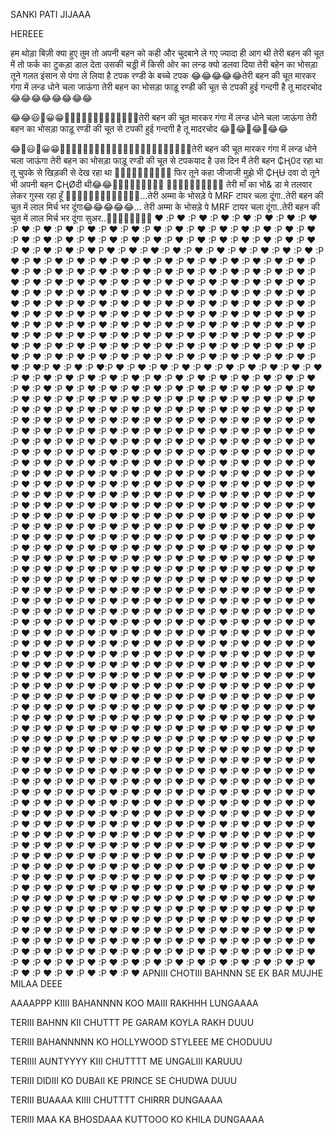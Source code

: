 SANKI PATI JIJAAA

HEREEE

हम थोड़ा बिज़ी क्या हुए तुम तो अपनी बहन को कही और चुदबाने ले  गए ज्यादा ही आग थी तेरी बहन की चूत में तो फर्क का टुकड़ा डाल देता उसकी चड्डी में किसी ओर का लन्ड क्यो डलवा दिया तेरी बहेन का भोसड़ा तूने गलत इंसान से पंगा ले लिया है टपक रण्डी के बच्चे टपक 😂😂😂😂😂तेरी बहन की चूत मारकर गंगा में लन्ड धोने चला जाऊंगा तेरी बहन का भोसड़ा फाड़ू रण्डी की चूत से टपकी हुई गन्दगी है तू मादरचोद 😂😂😂😂😂😂😂😂

😂😂😃🤣😀😁🤣🤣🤣🤣🤣🤣🤣🤣🤣🤣🤣🤣🤣तेरी बहन की चूत मारकर गंगा में लन्ड धोने चला जाऊंगा तेरी बहन का भोसड़ा फाड़ू रण्डी की चूत से टपकी हुई गन्दगी है तू मादरचोद 😂🤣😂🤣😂🤣😂😂

😂🤣😃🤣😀😁🌴🌴🌴🌴🌴🌴🌴🌴🌴🍀🍀🍀🍀🍀🔤🆎🌴🌴🔤🌴🆎🌴🏴तेरी बहन की चूत मारकर गंगा में लन्ड धोने चला जाऊंगा तेरी बहन का भोसड़ा फाड़ू रण्डी की चूत से टपकयाद है उस दिन मैं तेरी बहन ₵Ⱨ0द रहा था तू चुपके से खिड़की से देख रहा था
👺👺👺👺👺👺👺👾👾👾
 फिर तूने कहा जीजाजी मुझे भी ₵ⱧɄ दवा दो तूने भी अपनी बहन ₵ⱧØदी थी😂😂🐯🐷🤣🐽🤣🐷🐽🐸🐒
👿👾👿👾👿👾👿👾👿👾
तेरी माँ का भो& डा मे तलवार लेकर गुस्स रहा हूँ  👺🤣👺🤣👺🤣👺👺🤣👺🤣👺🤣...तेरी अम्मा के भोसड़े पे MRF टायर चला दूंगा..तेरी बहन की चुत में लाल मिर्च भर दूंगा😂😂😂😂😂... तेरी अम्मा के भोसड़े पे MRF टायर चला दूंगा..तेरी बहन की चुत में लाल मिर्च भर दूंगा सुअर..🐽🐷🤣🐽🤣🐷🤣🐽
♥ :P ♥ :P ♥ :P ♥ :P ♥ :P ♥ :P ♥ :P ♥ :P ♥ :P ♥ :P ♥ :P ♥ :P ♥ :P ♥ :P ♥ :P ♥ :P ♥ :P ♥ :P ♥ :P ♥ :P ♥ :P ♥ :P ♥ :P ♥ :P ♥ :P ♥ :P ♥ :P ♥ :P ♥ :P ♥ :P ♥ :P ♥ :P ♥ :P ♥ :P ♥ :P ♥ :P ♥ :P ♥ :P ♥ :P ♥ P ♥ :P ♥ :P ♥ :P ♥ :P ♥ :P ♥ :P ♥ :P ♥ :P ♥ :P ♥ :P ♥ :P ♥ :P ♥ :P ♥ :P ♥ :P ♥ :P ♥ :P ♥ :P ♥ :P ♥ :P ♥ :P ♥ :P ♥ :P ♥ :P ♥ :P ♥ :P ♥ :P ♥ :P ♥ :P ♥ :P ♥ :P ♥ :P ♥ :P ♥ :P ♥ :P ♥ :P ♥ :P ♥ :P ♥ :P ♥ :P ♥ :P ♥ :P ♥ :P ♥ :P ♥ :P ♥ :P ♥ :P ♥ :P ♥ :P ♥ :P ♥ :P ♥ :P ♥ :P ♥ :P ♥ :P ♥ :P ♥ :P ♥ :P ♥ :P ♥ :P ♥ :P ♥ :P ♥ :P ♥ :P ♥ :P ♥ :P ♥ :P ♥ :P ♥ :P ♥ :P ♥ :P ♥ :P ♥ :P ♥ :P ♥ :P ♥ :P ♥ :P ♥ :P ♥ :P ♥ :P ♥ :P ♥ :P ♥ :P ♥ :P ♥ :P ♥ :P ♥ :P ♥ :P ♥ :P ♥ :P ♥ :P ♥ :P ♥ :P ♥ :P ♥ :P ♥ :P ♥ :P ♥ :P ♥ :P ♥ :P ♥ :P ♥ :P ♥ :P ♥ :P ♥ :P ♥ :P ♥ :P ♥ :P ♥ :P ♥ :P ♥ :P ♥ :P ♥ :P ♥ :P ♥ :P ♥ :P ♥ :P ♥ :P ♥ :P ♥ :P ♥ :P ♥ :P ♥ :P ♥ :P ♥ :P ♥ :P ♥ :P ♥ :P ♥ :P ♥ :P ♥ :P ♥ :P ♥ :P ♥ :P ♥ :P ♥ :P ♥ :P ♥ :P ♥ :P ♥ :P ♥ :P ♥ :P ♥ :P ♥ :P ♥ :P ♥ :P ♥ :P ♥ :P ♥ :P ♥ :P ♥ :P ♥:P ♥ :P ♥ :P ♥:P ♥ :P ♥ :P ♥ :P ♥ :P ♥ :P ♥ :P ♥ :P ♥ :P ♥ :P ♥ :P ♥ :P ♥ :P ♥ :P ♥ :P ♥ :P ♥ :P ♥ :P ♥ :P ♥ :P ♥ :P ♥ :P ♥ :P ♥ :P ♥ :P ♥ :P ♥ :P ♥ :P ♥ :P ♥ :P ♥ :P ♥ :P ♥ :P ♥ :P ♥ :P ♥ :P ♥ :P ♥ :P ♥ :P ♥ :P ♥ :P ♥ :P ♥ :P ♥ :P ♥ :P ♥ :P ♥ :P ♥ :P ♥ :P ♥ :P ♥ :P ♥ :P ♥ :P ♥ :P ♥ :P ♥ :P ♥ :P ♥ :P ♥ :P ♥ :P ♥ :P ♥ :P ♥ :P ♥ :P ♥ :P ♥ :P ♥ :P ♥ :P ♥ :P ♥ :P ♥ :P ♥ :P ♥ :P ♥ :P ♥ :P ♥ :P ♥ :P ♥ :P ♥ :P ♥ :P ♥ :P ♥ :P ♥ :P ♥ :P ♥ :P ♥ :P ♥ :P ♥ :P ♥ :P ♥ :P ♥ :P ♥ :P ♥ :P ♥ :P ♥ :P ♥ :P ♥ :P ♥ :P ♥ :P ♥ :P ♥ :P ♥ :P ♥ :P ♥ :P ♥ :P ♥ :P ♥ :P ♥ :P ♥ :P ♥ :P ♥ :P ♥ :P ♥ :P ♥ :P ♥ :P ♥ :P ♥ :P ♥ :P ♥ :P ♥ :P ♥ :P ♥ :P ♥ :P ♥ :P ♥ :P ♥ :P ♥ :P ♥ :P ♥ :P ♥ :P ♥ :P ♥ :P ♥ :P ♥ :P ♥ :P ♥ :P ♥ :P ♥ :P ♥ :P ♥ :P ♥ :P ♥ :P ♥ :P ♥ :P ♥ :P ♥ :P ♥ :P ♥ :P ♥ :P ♥ :P ♥ :P ♥ :P ♥ :P ♥ :P ♥ :P ♥ :P ♥ :P ♥ :P ♥ :P ♥ :P ♥ :P ♥ :P ♥ :P ♥ :P ♥ :P ♥ :P ♥ :P ♥ :P ♥ :P ♥ :P ♥ :P ♥ :P ♥ :P ♥ :P ♥ :P ♥ :P ♥ :P ♥ :P ♥ :P ♥ :P ♥ :P ♥ :P ♥ :P ♥ :P ♥ :P ♥ :P ♥ :P ♥ :P ♥ :P ♥ :P ♥ :P ♥ :P ♥ :P ♥ :P ♥ :P ♥ :P ♥ :P ♥ :P ♥ :P ♥ :P ♥ :P ♥ :P ♥ :P ♥ :P ♥ :P ♥ :P ♥ :P ♥ :P ♥ :P ♥ :P ♥ :P ♥ :P ♥ :P ♥ :P ♥ :P ♥ :P ♥ :P ♥ :P ♥ :P ♥ :P ♥ :P ♥ :P ♥ :P ♥ :P ♥ :P ♥ :P ♥ :P ♥ :P ♥ :P ♥ :P ♥ :P ♥ :P ♥ :P ♥ :P ♥ :P ♥ :P ♥ :P ♥ :P ♥ :P ♥ :P ♥ :P ♥ :P ♥ :P ♥ :P ♥ :P ♥ :P ♥ :P ♥ :P ♥ :P ♥ :P ♥ :P ♥ :P ♥ :P ♥ :P ♥ :P ♥ :P ♥ :P ♥ :P ♥ :P ♥ :P ♥ :P ♥ :P ♥ :P ♥ :P ♥ :P ♥ :P ♥ :P ♥ :P ♥ :P ♥ :P ♥ :P ♥ :P ♥ :P ♥ :P ♥ :P ♥ :P ♥ :P ♥ :P ♥ :P ♥ :P ♥ :P ♥ :P ♥ :P ♥ :P ♥ :P ♥ :P ♥ :P ♥ :P ♥ :P ♥ :P ♥ :P ♥ :P ♥ :P ♥ :P ♥ :P ♥ :P ♥ :P ♥ :P ♥ :P ♥ :P ♥ :P ♥ :P ♥ :P ♥ :P ♥ :P ♥ :P ♥ :P ♥ :P ♥ :P ♥ :P ♥ :P ♥ :P ♥ :P ♥ :P ♥ :P ♥ :P ♥ :P ♥ :P ♥ :P ♥ :P ♥ :P ♥ :P ♥ :P ♥ :P ♥ :P ♥ :P ♥ :P ♥ :P ♥ :P ♥ :P ♥ :P ♥ :P ♥ :P ♥ :P ♥ :P ♥ :P ♥ :P ♥ :P ♥ :P ♥ :P ♥ :P ♥ :P ♥ :P ♥ :P ♥ :P ♥ :P ♥ :P ♥ :P ♥ :P ♥ :P ♥ :P ♥ :P ♥ :P ♥ :P ♥ :P ♥ :P ♥ :P ♥ :P ♥ :P ♥ :P ♥ :P ♥ :P ♥ :P ♥ :P ♥ :P ♥ :P ♥ :P ♥ :P ♥ :P ♥ :P ♥ :P ♥ :P ♥ :P ♥ :P ♥ :P ♥ :P ♥ :P ♥ :P ♥ :P ♥ :P ♥ :P ♥ :P ♥ :P ♥ :P ♥ :P ♥ :P ♥ :P ♥ :P ♥ :P ♥ :P ♥ :P ♥ :P ♥ :P ♥ :P ♥ :P ♥ :P ♥ :P ♥ :P ♥ :P ♥ :P ♥ :P ♥ :P ♥ :P ♥ :P ♥ :P ♥ :P ♥ :P ♥ :P ♥ :P ♥ :P ♥ :P ♥ :P ♥ :P ♥ :P ♥ :P ♥ :P ♥ :P ♥ :P ♥ :P ♥ :P ♥ :P ♥ :P ♥ :P ♥ :P ♥ :P ♥ :P ♥ :P ♥ :P ♥ :P ♥ :P ♥ :P ♥ :P ♥ :P ♥ :P ♥ :P ♥ :P ♥ :P ♥ :P ♥ :P ♥ :P ♥ :P ♥ :P ♥ :P ♥ :P ♥ :P ♥ :P ♥ :P ♥ :P ♥ :P ♥ :P ♥ :P ♥ :P ♥ :P ♥ :P ♥ :P ♥ :P ♥ :P ♥ :P ♥ :P ♥ :P ♥ :P ♥ :P ♥ :P ♥ :P ♥ :P ♥ :P ♥ :P ♥ :P ♥ :P ♥ :P ♥ :P ♥ :P ♥ :P ♥ :P ♥ :P ♥ :P ♥ :P ♥ :P ♥ :P ♥ :P ♥ :P ♥ :P ♥ :P ♥ :P ♥ :P ♥ :P ♥ :P ♥ :P ♥ :P ♥ :P ♥ :P ♥ :P ♥ :P ♥ :P ♥ :P ♥ :P ♥ :P ♥ :P ♥ :P ♥ :P ♥ :P ♥ :P ♥ :P ♥ :P ♥ :P ♥ :P ♥ :P ♥ :P ♥ :P ♥ :P ♥ :P ♥ :P ♥ :P ♥ :P ♥ :P ♥ :P ♥ :P ♥ :P ♥ :P ♥ :P ♥ :P ♥ :P ♥ :P ♥ :P ♥ :P ♥ :P ♥ :P ♥ :P ♥ :P ♥ :P ♥ :P ♥ :P ♥ :P ♥ :P ♥ :P ♥ :P ♥ :P ♥ :P ♥ :P ♥ :P ♥ :P ♥ :P ♥ :P ♥ :P ♥ :P ♥ :P ♥ :P ♥ :P ♥ :P ♥ :P ♥ :P ♥ :P ♥ :P ♥ :P ♥ :P ♥ :P ♥ :P ♥ :P ♥ :P ♥ :P ♥ :P ♥ :P ♥ :P ♥ :P ♥ :P ♥ :P ♥ :P ♥ :P ♥ :P ♥ :P ♥ :P ♥ :P ♥ :P ♥ :P ♥ :P ♥ :P ♥ :P ♥ :P ♥ :P ♥ :P ♥ :P ♥ :P ♥ :P ♥ :P ♥ :P ♥ :P ♥ :P ♥ :P ♥ :P ♥ :P ♥ :P ♥ :P ♥ :P ♥ :P ♥ :P ♥ :P ♥ :P ♥ :P ♥ :P ♥ :P ♥ :P ♥ :P ♥ :P ♥ :P ♥ :P ♥ :P ♥ :P ♥ :P ♥ :P ♥ :P ♥ :P ♥ :P ♥ :P ♥ :P ♥ :P ♥ :P ♥ :P ♥ :P ♥ :P ♥ :P ♥ :P ♥ :P ♥ :P ♥ :P ♥ :P ♥ :P ♥ :P ♥ :P ♥ :P ♥ :P ♥ :P ♥ :P ♥ :P ♥ :P ♥ :P ♥ :P ♥ :P ♥ :P ♥ :P ♥ :P ♥ :P ♥ :P ♥ :P ♥ :P ♥ :P ♥ :P ♥ :P ♥ :P ♥ :P ♥ :P ♥ :P ♥ :P ♥ :P ♥ :P ♥ :P ♥ :P ♥ :P ♥ :P ♥ :P ♥ :P ♥ :P ♥ :P ♥ :P ♥ :P ♥ :P ♥ :P ♥ :P ♥ :P ♥ :P ♥ :P ♥ :P ♥ :P ♥ :P ♥ :P ♥ :P ♥ :P ♥ :P ♥ :P ♥ :P ♥ :P ♥ :P ♥ :P ♥ :P ♥ :P ♥ :P ♥ :P ♥ :P ♥ :P ♥ :P ♥ :P ♥ :P ♥ :P ♥ :P ♥ :P ♥ :P ♥ :P ♥ :P ♥ :P ♥ :P ♥ :P ♥ :P ♥ :P ♥ :P ♥ :P ♥ :P ♥ :P ♥ :P ♥ :P ♥ :P ♥ :P ♥ :P ♥ :P ♥ :P ♥ :P ♥ :P ♥ :P ♥ :P ♥ :P ♥ :P ♥ :P ♥ :P ♥ :P ♥ :P ♥ :P ♥ :P ♥ :P ♥ :P ♥ :P ♥ :P ♥ :P ♥ :P ♥ :P ♥ :P ♥ :P ♥ :P ♥ :P ♥ :P ♥ :P ♥ :P ♥ :P ♥ :P ♥ :P ♥ :P ♥ :P ♥ :P ♥ :P ♥ :P ♥ :P ♥ :P ♥ :P ♥ :P ♥ :P ♥ :P ♥ :P ♥ :P ♥ :P ♥ :P ♥ :P ♥ :P ♥ :P ♥ :P ♥ :P ♥ :P ♥ :P ♥ :P ♥ :P ♥ :P ♥ :P ♥ :P ♥ :P ♥ :P ♥ :P ♥ :P ♥ :P ♥ :P ♥ :P ♥ :P ♥ :P ♥ :P ♥ :P ♥ :P ♥ :P ♥ :P ♥ :P ♥ :P ♥ :P ♥ :P ♥ :P ♥ :P ♥ :P ♥ :P ♥ :P ♥ :P ♥ :P ♥ :P ♥ :P ♥ :P ♥ :P ♥ :P ♥ :P ♥
APNIII CHOTIII BAHNNN SE EK BAR MUJHE MILAA DEEE

AAAAPPP KIIII BAHANNNN KOO MAIII RAKHHH LUNGAAAA


TERIII BAHNN KII CHUTTT PE GARAM KOYLA RAKH DUUU

TERIII BAHANNNNN KO HOLLYWOOD STYLEEE ME CHODUUU


TERIIII AUNTYYYY KIII CHUTTTT ME UNGALIII KARUUU



TERIII DIDIII KO DUBAII KE PRINCE SE CHUDWA DUUU

TERIII BUAAAA KIIII CHUTTTT CHIRRR DUNGAAAA

TERIII MAA KA BHOSDAAA KUTTOOO KO KHILA DUNGAAAA
